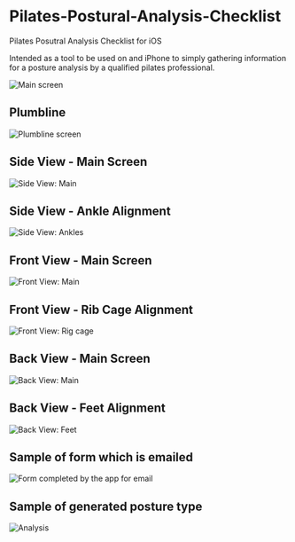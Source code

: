 Pilates-Postural-Analysis-Checklist
===================================

Pilates Posutral Analysis Checklist for iOS

Intended as a tool to be used on and iPhone to simply gathering information for a posture analysis by a qualified pilates professional.

![Main screen](http://i.imgur.com/sfrdOkG.png "Main screen")

Plumbline
---------
![Plumbline screen](http://i.imgur.com/MjCgnS9.png "Plumbline.")

Side View - Main Screen
---------
![Side View: Main](http://i.imgur.com/byWo5YC.png "Side View - Main")

Side View - Ankle Alignment
---------
![Side View: Ankles](http://i.imgur.com/51phCrf.png "Side View - Ankles")

Front View - Main Screen
---------
![Front View: Main](http://i.imgur.com/RI9vMBG.png "Front View - Main")

Front View - Rib Cage Alignment 
---------
![Front View: Rig cage](http://i.imgur.com/G6ypvpz.png "Front View - Rib cage")

Back View - Main Screen
---------
![Back View: Main](http://i.imgur.com/Cgs44K8.png "Back View - Main")

Back View - Feet Alignment 
---------
![Back View: Feet](http://i.imgur.com/dhu5p3o.png "Back View - Feet")

Sample of form which is emailed
---------
![Form completed by the app for email](http://i.imgur.com/nz1PB8X.png "form")

Sample of generated posture type
---------
![Analysis](http://i.imgur.com/tuLEJCB.png "analysis")





